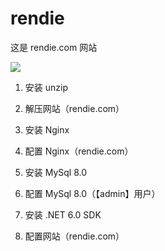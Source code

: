 # rendie
这是 rendie.com 网站

![](https://raw.githubusercontent.com/rendie-com/rendie/main/Screenshot.jpg)

1) 安装 unzip   

2) 解压网站（rendie.com）   

3) 安装 Nginx    

4) 配置 Nginx（rendie.com）     

5) 安装 MySql 8.0

6) 配置 MySql 8.0（【admin】用户） 

7) 安装 .NET 6.0 SDK   

8) 配置网站（rendie.com）   
